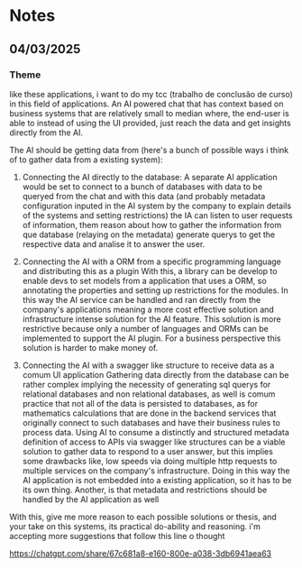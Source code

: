# Notes

## 04/03/2025

### Theme

like these applications, i want to do my tcc (trabalho de conclusão de curso) in this field of applications. An AI powered chat that has context based on business systems that are relatively small to median where, the end-user is able to instead of using the UI provided, just reach the data and get insights directly from the AI.

The AI should be getting data from (here's a bunch of possible ways i think of to gather data from a existing system):

1. Connecting the AI directly to the database:
   A separate AI application would be set to connect to a bunch of databases with data to be queryed from the chat and with this data (and probably metadata configuration inputed in the AI system by the company to explain details of the systems and setting restrictions) the IA can listen to user requests of information, them reason about how to gather the information from que database (relaying on the metadata) generate querys to get the respective data and analise it to answer the user.

2. Connecting the AI with a ORM from a specific programming language and distributing this as a plugin
   With this, a library can be develop to enable devs to set models from a application that uses a ORM, so annotating the properties and setting up restrictions for the modules. In this way the AI service can be handled and ran directly from the company's applications meaning a more cost effective solution and infrastructure intense solution for the AI feature. This solution is more restrictive because only a number of languages and ORMs can be implemented to support the AI plugin. For a business perspective this solution is harder to make money of.

3. Connecting the AI with a swagger like structure to receive data as a comum UI application
   Gathering data directly from the database can be rather complex implying the necessity of generating sql querys for relational databases and non relational databases, as well is comum practice that not all of the data is persisted to databases, as for mathematics calculations that are done in the backend services that originally connect to such databases and have their business rules to process data. Using AI to consume a distinctly and structured metadata definition of access to APIs via swagger like structures can be a viable solution to gather data to respond to a user answer, but this implies some drawbacks like, low speeds via doing multiple http requests to multiple services on the company's infrastructure. Doing in this way the AI application is not embedded into a existing application, so it has to be its own thing. Another, is that metadata and restrictions should be handled by the AI application as well

With this, give me more reason to each possible solutions or thesis, and your take on this systems, its practical do-ability and reasoning. i'm accepting more suggestions that follow this line o thought

https://chatgpt.com/share/67c681a8-e160-800e-a038-3db6941aea63
